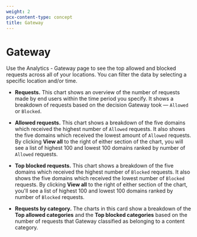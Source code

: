 ```yaml
---
weight: 2
pcx-content-type: concept
title: Gateway
---
```


# Gateway

Use the Analytics - Gateway page to see the top allowed and blocked requests across all of your locations. You can filter the data by selecting a specific location and/or time.

- **Requests.** This chart shows an overview of the number of requests made by end users within the time period you specify. It shows a breakdown of requests based on the decision Gateway took — `Allowed` or `Blocked`.

- **Allowed requests.** This chart shows a breakdown of the five domains which received the highest number of `Allowed` requests. It also shows the five domains which received the lowest amount of `Allowed` requests. By clicking **View all** to the right of either section of the chart, you will see a list of highest 100 and lowest 100 domains ranked by number of `Allowed` requests.

- **Top blocked requests.** This chart shows a breakdown of the five domains which received the highest number of `Blocked` requests. It also shows the five domains which received the lowest number of `Blocked` requests. By clicking **View all** to the right of either section of the chart, you'll see a list of highest 100 and lowest 100 domains ranked by number of `Blocked` requests.

- **Requests by category.** The charts in this card show a breakdown of the **Top allowed categories** and the **Top blocked categories** based on the number of requests that Gateway classified as belonging to a content category.
